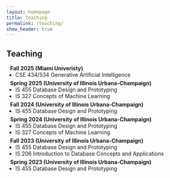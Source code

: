 ```yaml
---
layout: homepage
title: Teaching
permalink: /teaching/
show_header: true
---
```


## Teaching
<h4 style="margin:0 10px 0;">Fall 2025 (Miami Univeristy)</h4>
<ul style="margin:0 0 5px;">
  <li><autocolor>CSE 434/534 Generative Artificial Intelligence</autocolor></li>
</ul>

<h4 style="margin:0 10px 0;">Spring 2025 (University of Illinois Urbana-Champaign)</h4>
<ul style="margin:0 0 5px;">
  <li><autocolor>IS 455 Database Design and Prototyping</autocolor></li>
  <li><autocolor>IS 327 Concepts of Machine Learning</autocolor></li>
</ul>

<h4 style="margin:0 10px 0;">Fall 2024 (University of Illinois Urbana-Champaign)</h4>
<ul style="margin:0 0 5px;">
  <li><autocolor>IS 455 Database Design and Prototyping</autocolor></li>
</ul>

<h4 style="margin:0 10px 0;">Spring 2024 (University of Illinois Urbana-Champaign)</h4>
<ul style="margin:0 0 5px;">
  <li><autocolor>IS 455 Database Design and Prototyping</autocolor></li>
  <li><autocolor>IS 327 Concepts of Machine Learning</autocolor></li>
</ul>

<h4 style="margin:0 10px 0;">Fall 2023 (University of Illinois Urbana-Champaign)</h4>
<ul style="margin:0 0 5px;">
  <li><autocolor>IS 455 Database Design and Prototyping</autocolor></li>
  <li><autocolor>IS 206 Introduction to Database Concepts and Applications</autocolor></li>
</ul>

<h4 style="margin:0 10px 0;">Spring 2023 (University of Illinois Urbana-Champaign)</h4>
<ul style="margin:0 0 20px;">
  <li><autocolor>IS 455 Database Design and Prototyping</autocolor></li>
</ul>
